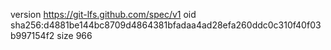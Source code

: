 version https://git-lfs.github.com/spec/v1
oid sha256:d4881be144bc8709d4864381bfadaa4ad28efa260ddc0c310f40f03b997154f2
size 966
